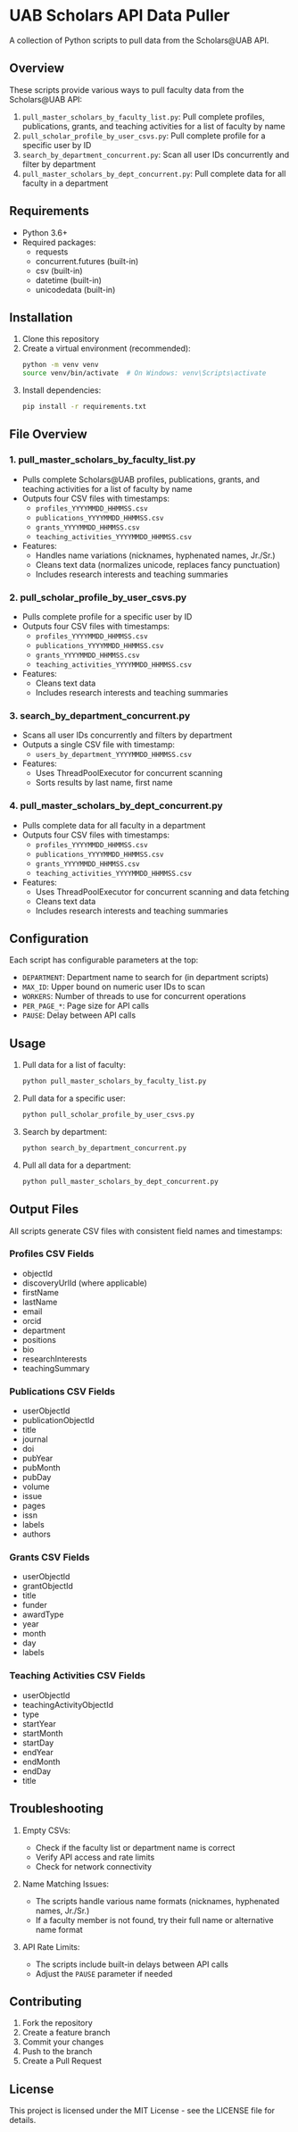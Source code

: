 # UAB Scholars API Data Puller

A collection of Python scripts to pull data from the Scholars@UAB API.

## Overview

These scripts provide various ways to pull faculty data from the Scholars@UAB API:

1. `pull_master_scholars_by_faculty_list.py`: Pull complete profiles, publications, grants, and teaching activities for a list of faculty by name
2. `pull_scholar_profile_by_user_csvs.py`: Pull complete profile for a specific user by ID
3. `search_by_department_concurrent.py`: Scan all user IDs concurrently and filter by department
4. `pull_master_scholars_by_dept_concurrent.py`: Pull complete data for all faculty in a department

## Requirements

- Python 3.6+
- Required packages:
  - requests
  - concurrent.futures (built-in)
  - csv (built-in)
  - datetime (built-in)
  - unicodedata (built-in)

## Installation

1. Clone this repository
2. Create a virtual environment (recommended):
   ```bash
   python -m venv venv
   source venv/bin/activate  # On Windows: venv\Scripts\activate
   ```
3. Install dependencies:
   ```bash
   pip install -r requirements.txt
   ```

## File Overview

### 1. pull_master_scholars_by_faculty_list.py
- Pulls complete Scholars@UAB profiles, publications, grants, and teaching activities for a list of faculty by name
- Outputs four CSV files with timestamps:
  - `profiles_YYYYMMDD_HHMMSS.csv`
  - `publications_YYYYMMDD_HHMMSS.csv`
  - `grants_YYYYMMDD_HHMMSS.csv`
  - `teaching_activities_YYYYMMDD_HHMMSS.csv`
- Features:
  - Handles name variations (nicknames, hyphenated names, Jr./Sr.)
  - Cleans text data (normalizes unicode, replaces fancy punctuation)
  - Includes research interests and teaching summaries

### 2. pull_scholar_profile_by_user_csvs.py
- Pulls complete profile for a specific user by ID
- Outputs four CSV files with timestamps:
  - `profiles_YYYYMMDD_HHMMSS.csv`
  - `publications_YYYYMMDD_HHMMSS.csv`
  - `grants_YYYYMMDD_HHMMSS.csv`
  - `teaching_activities_YYYYMMDD_HHMMSS.csv`
- Features:
  - Cleans text data
  - Includes research interests and teaching summaries

### 3. search_by_department_concurrent.py
- Scans all user IDs concurrently and filters by department
- Outputs a single CSV file with timestamp:
  - `users_by_department_YYYYMMDD_HHMMSS.csv`
- Features:
  - Uses ThreadPoolExecutor for concurrent scanning
  - Sorts results by last name, first name

### 4. pull_master_scholars_by_dept_concurrent.py
- Pulls complete data for all faculty in a department
- Outputs four CSV files with timestamps:
  - `profiles_YYYYMMDD_HHMMSS.csv`
  - `publications_YYYYMMDD_HHMMSS.csv`
  - `grants_YYYYMMDD_HHMMSS.csv`
  - `teaching_activities_YYYYMMDD_HHMMSS.csv`
- Features:
  - Uses ThreadPoolExecutor for concurrent scanning and data fetching
  - Cleans text data
  - Includes research interests and teaching summaries

## Configuration

Each script has configurable parameters at the top:

- `DEPARTMENT`: Department name to search for (in department scripts)
- `MAX_ID`: Upper bound on numeric user IDs to scan
- `WORKERS`: Number of threads to use for concurrent operations
- `PER_PAGE_*`: Page size for API calls
- `PAUSE`: Delay between API calls

## Usage

1. Pull data for a list of faculty:
   ```bash
   python pull_master_scholars_by_faculty_list.py
   ```

2. Pull data for a specific user:
   ```bash
   python pull_scholar_profile_by_user_csvs.py
   ```

3. Search by department:
   ```bash
   python search_by_department_concurrent.py
   ```

4. Pull all data for a department:
   ```bash
   python pull_master_scholars_by_dept_concurrent.py
   ```

## Output Files

All scripts generate CSV files with consistent field names and timestamps:

### Profiles CSV Fields
- objectId
- discoveryUrlId (where applicable)
- firstName
- lastName
- email
- orcid
- department
- positions
- bio
- researchInterests
- teachingSummary

### Publications CSV Fields
- userObjectId
- publicationObjectId
- title
- journal
- doi
- pubYear
- pubMonth
- pubDay
- volume
- issue
- pages
- issn
- labels
- authors

### Grants CSV Fields
- userObjectId
- grantObjectId
- title
- funder
- awardType
- year
- month
- day
- labels

### Teaching Activities CSV Fields
- userObjectId
- teachingActivityObjectId
- type
- startYear
- startMonth
- startDay
- endYear
- endMonth
- endDay
- title

## Troubleshooting

1. Empty CSVs:
   - Check if the faculty list or department name is correct
   - Verify API access and rate limits
   - Check for network connectivity

2. Name Matching Issues:
   - The scripts handle various name formats (nicknames, hyphenated names, Jr./Sr.)
   - If a faculty member is not found, try their full name or alternative name format

3. API Rate Limits:
   - The scripts include built-in delays between API calls
   - Adjust the `PAUSE` parameter if needed

## Contributing

1. Fork the repository
2. Create a feature branch
3. Commit your changes
4. Push to the branch
5. Create a Pull Request

## License

This project is licensed under the MIT License - see the LICENSE file for details.
